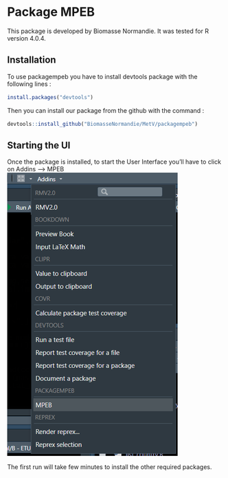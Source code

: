 Package MPEB
============

This package is developed by Biomasse Normandie. It was tested for R
version 4.0.4.

Installation
------------

To use packagempeb you have to install devtools package with the
following lines :

``` r
install.packages("devtools")
```

Then you can install our package from the github with the command :

``` r
devtools::install_github("BiomasseNormandie/MetV/packagempeb")
```

Starting the UI
---------------

Once the package is installed, to start the User Interface you’ll have
to click on Addins –\> MPEB ![How to click an addin.](inst/shiny/www/addins.png)

The first run will take few minutes to install the other required
packages.
